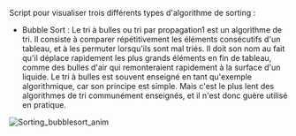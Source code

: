 Script pour visualiser trois différents types d'algorithme de sorting : 
- Bubble Sort :
Le tri à bulles ou tri par propagation1 est un algorithme de tri. Il consiste à comparer répétitivement les éléments consécutifs d'un tableau, et à les permuter lorsqu'ils sont mal triés. Il doit son nom au fait qu'il déplace rapidement les plus grands éléments en fin de tableau, comme des bulles d'air qui remonteraient rapidement à la surface d'un liquide.
Le tri à bulles est souvent enseigné en tant qu'exemple algorithmique, car son principe est simple. Mais c'est le plus lent des algorithmes de tri communément enseignés, et il n'est donc guère utilisé en pratique.

![Sorting_bubblesort_anim](https://github.com/Vaelastraszz/Sorting_algorithm/assets/47340421/e0b7c4d4-195c-4bbc-aceb-ac4fe1011963)


